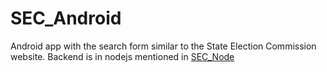 # SEC_Android

Android app with the search form similar to the State Election Commission website.
Backend is in nodejs mentioned in [SEC_Node](https://github.com/PriyankaKChordiya/SEC_Node.git)
